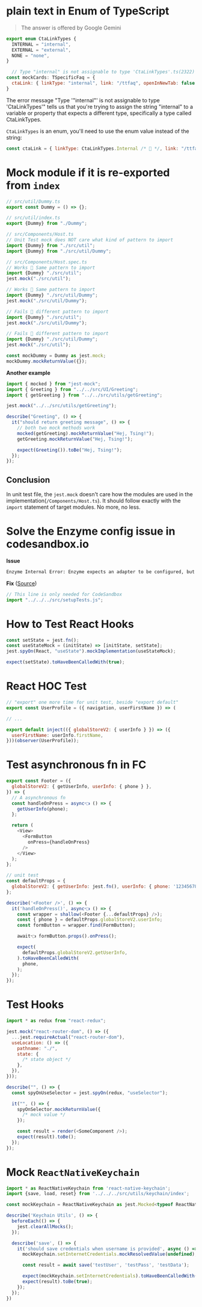 # plain text in Enum of TypeScript

> The answer is offered by Google Gemini

```js
export enum CtaLinkTypes {
  INTERNAL = "internal",
  EXTERNAL = "external",
  NONE = "none",
}

  // Type "internal" is not assignable to type 'CtaLinkTypes'.ts(2322)
const mockCards: TSpecificFaq = {
  ctaLink: { linkType: "internal", link: "/ttfaq", openInNewTab: false },
}
```

The error message "Type '"internal"' is not assignable to type 'CtaLinkTypes'" tells us that you're trying to assign the string "internal" to a variable or property that expects a different type, specifically a type called CtaLinkTypes.

`CtaLinkTypes` is an enum, you'll need to use the enum value instead of the string:

```js
const ctaLink = { linkType: CtaLinkTypes.Internal /* 💯 */, link: "/ttfaq", openInNewTab: false };
```

# Mock module if it is re-exported from `index`

```js
// src/util/Dummy.ts
export const Dummy = () => {};

// src/util/index.ts
export {Dummy} from "./Dummy";

// src/Components/Host.ts
// Unit Test mock does NOT care what kind of pattern to import
import {Dummy} from "./src/util";
import {Dummy} from "./src/util/Dummy";

// src/Components/Host.spec.ts
// Works 🚀 Same pattern to import
import {Dummy} "./src/util";
jest.mock("./src/util");

// Works 🚀 Same pattern to import
import {Dummy} "./src/util/Dummy";
jest.mock("./src/util/Dummy");

// Fails 🚨 different pattern to import
import {Dummy} "./src/util";
jest.mock("./src/util/Dummy");

// Fails 🚨 different pattern to import
import {Dummy} "./src/util/Dummy";
jest.mock("./src/util");

const mockDummy = Dummy as jest.mock;
mockDummy.mockReturnValue({});
```

**Another example**

```js
import { mocked } from "jest-mock";
import { Greeting } from "../../src/UI/Greeting";
import { getGreeting } from "../../src/utils/getGreeting";

jest.mock("../../src/utils/getGreeting");

describe("Greeting", () => {
  it("should return greeting message", () => {
    // both two mock methods work
    mocked(getGreeting).mockReturnValue("Hej, Tsing!");
    getGreeting.mockReturnValue("Hej, Tsing!");

    expect(Greeting()).toBe("Hej, Tsing!");
  });
});
```

## Conclusion

In unit test file, the `jest.mock` doesn't care how the modules are used in the implementation(`/Components/Host.ts`). It should follow exactly with the `import` statement of target modules. No more, no less.

# Solve the Enzyme config issue in codesandbox.io

**Issue**

```bash
Enzyme Internal Error: Enzyme expects an adapter to be configured, but found none.
```

**Fix** ([Source](https://codesandbox.io/s/determined-chaplygin-8jt5f?file=/src/components/__tests__/RemotePizza_di.spec.js))

```js
// This line is only needed for CodeSandbox
import "../../../src/setupTests.js";
```

# How to Test React Hooks

```js
const setState = jest.fn();
const useStateMock = (initState) => [initState, setState];
jest.spyOn(React, "useState").mockImplementation(useStateMock);

expect(setState).toHaveBeenCalledWith(true);
```

# React HOC Test

```js
// "export" one more time for unit test, beside "export default"
export const UserProfile = ({ navigation, userFirstName }) => (

// ...

export default inject(({ globalStoreV2: { userInfo } }) => ({
  userFirstName: userInfo.firstName,
}))(observer(UserProfile));
```

# Test asynchronous fn in FC

```js
export const Footer = ({
  globalStoreV2: { getUserInfo, userInfo: { phone } },
}) => {
  // A asynchronous fn
  const handleOnPress = async👈 () => {
    getUserInfo(phone);
  };

  return (
    <View>
      <FormButton
        onPress={handleOnPress}
      />
    </View>
  );
};

// unit test
const defaultProps = {
  globalStoreV2: { getUserInfo: jest.fn(), userInfo: { phone: '12345678' } },
};

describe('<Footer />', () => {
  it('handleOnPress()', async👈 () => {
    const wrapper = shallow(<Footer {...defaultProps} />);
    const { phone } = defaultProps.globalStoreV2.userInfo;
    const formButton = wrapper.find(FormButton);

    await👈 formButton.props().onPress();

    expect(
      defaultProps.globalStoreV2.getUserInfo,
    ).toHaveBeenCalledWith(
      phone,
    );
  });
});

```

# Test Hooks

```js
import * as redux from "react-redux";

jest.mock("react-router-dom", () => ({
  ...jest.requireActual("react-router-dom"),
  useLocation: () => ({
    pathname: "./",
    state: {
      /* state object */
    },
  }),
}));

describe("", () => {
  const spyOnUseSelector = jest.spyOn(redux, "useSelector");

  it("", () => {
    spyOnSelector.mockReturnValue({
      /* mock value */
    });

    const result = render(<SomeComponent />);
    expect(result).toBe();
  });
});
```

# Mock `ReactNativeKeychain`

```js
import * as ReactNativeKeychain from 'react-native-keychain';
import {save, load, reset} from '../../../src/utils/keychain/index';

const mockKeychain = ReactNativeKeychain as jest.Mocked<typeof ReactNativeKeychain>;

describe('Keychain Utils', () => {
  beforeEach(() => {
    jest.clearAllMocks();
  });

  describe('save', () => {
    it('should save credentials when username is provided', async () => {
      mockKeychain.setInternetCredentials.mockResolvedValue(undefined);

      const result = await save('testUser', 'testPass', 'testData');

      expect(mockKeychain.setInternetCredentials).toHaveBeenCalledWith('testUser', 'testData', 'testPass');
      expect(result).toBe(true);
    });
  });
})
```
